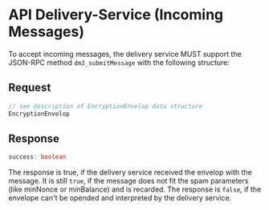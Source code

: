 # API Delivery-Service (Incoming Messages)

To accept incoming messages, the delivery service MUST support the JSON-RPC method `dm3_submitMessage` with the following structure:

## Request

```TypeScript
// see description of EncryptionEnvelop data structure
EncryptionEnvelop
```

## Response

```TypeScript
success: boolean
```

The response is true, if the delivery service received the envelop with the message. It is still ``true``, if the message does not fit the spam parameters (like minNonce or minBalance) and is recarded.
The response is ``false``, if the envelope can't be opended and interpreted by the delivery service.
